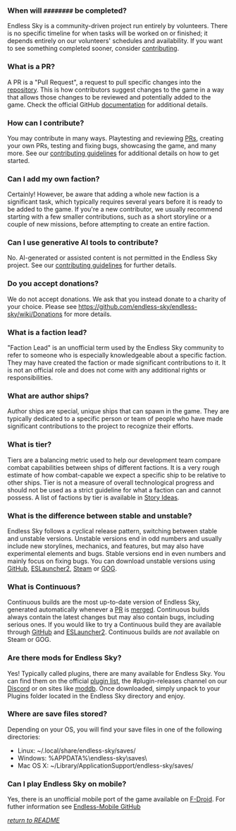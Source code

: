 ### When will `########` be completed?
Endless Sky is a community-driven project run entirely by volunteers. There is no specific timeline for when tasks will be worked on or finished; it depends entirely on our volunteers' schedules and availability. If you want to see something completed sooner, consider [contributing](CONTRIBUTING.md).

### What is a PR?
A PR is a "Pull Request", a request to pull specific changes into the [repository](https://docs.github.com/en/repositories/creating-and-managing-repositories/about-repositories). This is how contributors suggest changes to the game in a way that allows those changes to be reviewed and potentially added to the game. Check the official GitHub [documentation](https://docs.github.com/en/pull-requests/collaborating-with-pull-requests/proposing-changes-to-your-work-with-pull-requests/about-pull-requests) for additional details.

### How can I contribute?
You may contribute in many ways. Playtesting and reviewing [PRs](#what-is-a-pr), creating your own PRs, testing and fixing bugs, showcasing the game, and many more. See our [contributing guidelines](CONTRIBUTING.md) for additional details on how to get started.

### Can I add my own faction?
Certainly! However, be aware that adding a whole new faction is a significant task, which typically requires several years before it is ready to be added to the game. If you're a new contributor, we usually recommend starting with a few smaller contributions, such as a short storyline or a couple of new missions, before attempting to create an entire faction.

### Can I use generative AI tools to contribute?
No. AI-generated or assisted content is not permitted in the Endless Sky project. See our [contributing guidelines](CONTRIBUTING.md#on-ai-generatedassisted-content) for further details.

### Do you accept donations?
We do not accept donations. We ask that you instead donate to a charity of your choice. Please see https://github.com/endless-sky/endless-sky/wiki/Donations for more details.

### What is a faction lead?
"Faction Lead" is an unofficial term used by the Endless Sky community to refer to someone who is especially knowledgeable about a specific faction. They may have created the faction or made significant contributions to it. It is not an official role and does not come with any additional rights or responsibilities.

### What are author ships?
Author ships are special, unique ships that can spawn in the game. They are typically dedicated to a specific person or team of people who have made significant contributions to the project to recognize their efforts.

### What is tier?
Tiers are a balancing metric used to help our development team compare combat capabilities between ships of different factions. It is a very rough estimate of how combat-capable we expect a specific ship to be relative to other ships. Tier is not a measure of overall technological progress and should not be used as a strict guideline for what a faction can and cannot possess. A list of factions by tier is available in [Story Ideas](https://github.com/endless-sky/endless-sky/wiki/StoryIdeas).

### What is the difference between stable and unstable?
Endless Sky follows a cyclical release pattern, switching between stable and unstable versions. Unstable versions end in odd numbers and usually include new storylines, mechanics, and features, but may also have experimental elements and bugs. Stable versions end in even numbers and mainly focus on fixing bugs. You can download unstable versions using [GitHub](https://github.com/endless-sky/endless-sky/releases), [ESLauncher2](https://github.com/EndlessSkyCommunity/ESLauncher2), [Steam](https://partner.steamgames.com/doc/store/application/branches) or [GOG](https://docs.gog.com/gc-beta-channels/).

### What is Continuous?
Continuous builds are the most up-to-date version of Endless Sky, generated automatically whenever a [PR](#what-is-a-pr) is [merged](https://docs.github.com/en/pull-requests/collaborating-with-pull-requests/incorporating-changes-from-a-pull-request/merging-a-pull-request). Continuous builds always contain the latest changes but may also contain bugs, including serious ones. If you would like to try a Continuous build they are available through [GitHub](https://github.com/endless-sky/endless-sky/releases) and [ESLauncher2](https://github.com/EndlessSkyCommunity/ESLauncher2). Continuous builds are _not_ available on Steam or GOG.

### Are there mods for Endless Sky?
Yes! Typically called plugins, there are many available for Endless Sky. You can find them on the official [plugin list](https://endless-sky.github.io/plugins.html), the #plugin-releases channel on our [Discord](https://discord.gg/ZeuASSx) or on sites like [moddb](https://www.moddb.com/games/endless-sky/mods). Once downloaded, simply unpack to your Plugins folder located in the Endless Sky directory and enjoy.

### Where are save files stored?
Depending on your OS, you will find your save files in one of the following directories:
* Linux: ~/.local/share/endless-sky/saves/
* Windows: %APPDATA%\endless-sky\saves\
* Mac OS X: ~/Library/ApplicationSupport/endless-sky/saves/

### Can I play Endless Sky on mobile?
Yes, there is an unofficial mobile port of the game available on [F-Droid](https://f-droid.org/en/packages/com.github.thewierdnut.endless_mobile/). For futher information see [Endless-Mobile GitHub](https://github.com/thewierdnut/endless-mobile)

_[return to README](/README.md)_
